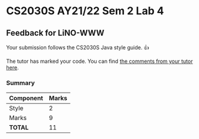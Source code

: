 # CS2030S AY21/22 Sem 2 Lab 4
## Feedback for LiNO-WWW
Your submission follows the CS2030S Java style guide. :+1:

The tutor has marked your code. You can find [the comments from your tutor here](https://www.github.com/nus-cs2030s-2122-s2/lab4-LiNO-WWW/commit/90cd509bfb69de0df98d3f54d5a34f28ed4cb73d).
### Summary

| Component | Marks |
|-----------|-------|
| Style | 2 |
| Marks | 9 |
| **TOTAL** | 11 |
